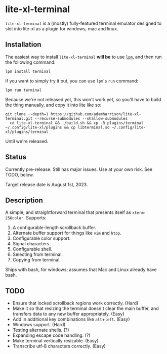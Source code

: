 # lite-xl-terminal

`lite-xl-terminal` is a (mostly) fully-featured terminal emulator designed to slot into lite-xl as a plugin for windows, mac and linux.

## Installation

The easiest way to install `lite-xl-terminal` **will be** to use [`lpm`](https://github.com/lite-xl/lite-xl-plugin-manager), and
then run the following command:

```
lpm install terminal
```

If you want to simply try it out, you can use `lpm`'s `run` command:

```
lpm run terminal
```

Because we're not released yet, this won't work yet, so you'll have to build the thing manually,
and copy it into lite like so:

```
git clone --depth=1 https://github.com/adamharrison/lite-xl-terminal.git --recurse-submodules --shallow-submodules
  cd lite-xl-terminal && ./build.sh && cp -R plugins/terminal ~/.config/lite-xl/plugins && cp libterminal.so ~/.config/lite-xl/plugins/terminal
```

Until we're released.

## Status

Currently pre-release. Still has major issues. Use at your own risk. See TODO, below.

Target release date is August 1st, 2023.

## Description

A simple, and straightforward terminal that presents itself as `xterm-256color`. Supports:

1. A configurable-length scrollback buffer.
2. Alternate buffer support for things like `vim` and `htop`.
3. Configurable color support.
4. Signal characters.
5. Configurable shell.
6. Selecting from terminal.
7. Copying from terminal.

Ships with bash, for windows; assumes that Mac and Linux already have bash.

## TODO

* Ensure that locked scrollback regions work correctly. (Hard)
* Make it so that resizing the terminal doesn't clear the main buffer, and transfers data to any new buffer appropriately. (Easy)
* Add in additional key combinations like `alt`+`left`. (Easy)
* Windows support. (Hard)
* Testing alternate shells. (?)
* Expanding escape code handling. (?)
* Make terminal vertically resizable. (Easy)
* Transcribe utf-8 characters correctly. (Easy)
